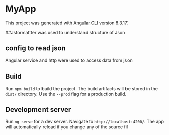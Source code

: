# MyApp

This project was generated with [Angular CLI](https://github.com/angular/angular-cli) version 8.3.17.

##Jsformattter 
 was used to understand structure of Json

## config to read json
Angular service and http were used to access data from json
 
 ## Build

Run `npm build` to build the project. The build artifacts will be stored in the `dist/` directory. Use the `--prod` flag for a production build.


## Development server

Run `ng serve` for a dev server. Navigate to `http://localhost:4200/`. The app will automatically reload if you change any of the source fil
